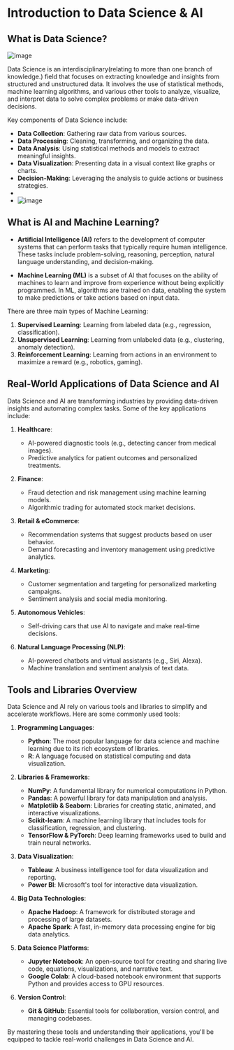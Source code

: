 # Introduction to Data Science & AI

## What is Data Science?
![image](https://github.com/user-attachments/assets/cec416e0-59ec-4fb5-831f-0433064a5532)

Data Science is an interdisciplinary(relating to more than one branch of knowledge.) field that focuses on extracting knowledge and insights from structured and unstructured data. It involves the use of statistical methods, machine learning algorithms, and various other tools to analyze, visualize, and interpret data to solve complex problems or make data-driven decisions.


Key components of Data Science include:
- **Data Collection**: Gathering raw data from various sources.
- **Data Processing**: Cleaning, transforming, and organizing the data.
- **Data Analysis**: Using statistical methods and models to extract meaningful insights.
- **Data Visualization**: Presenting data in a visual context like graphs or charts.
- **Decision-Making**: Leveraging the analysis to guide actions or business strategies.
- 
- ![image](https://github.com/user-attachments/assets/88671b52-5c02-446a-a078-844e3361ffcf)


## What is AI and Machine Learning?

- **Artificial Intelligence (AI)** refers to the development of computer systems that can perform tasks that typically require human intelligence. These tasks include problem-solving, reasoning, perception, natural language understanding, and decision-making.
  
- **Machine Learning (ML)** is a subset of AI that focuses on the ability of machines to learn and improve from experience without being explicitly programmed. In ML, algorithms are trained on data, enabling the system to make predictions or take actions based on input data.

There are three main types of Machine Learning:
1. **Supervised Learning**: Learning from labeled data (e.g., regression, classification).
2. **Unsupervised Learning**: Learning from unlabeled data (e.g., clustering, anomaly detection).
3. **Reinforcement Learning**: Learning from actions in an environment to maximize a reward (e.g., robotics, gaming).

## Real-World Applications of Data Science and AI

Data Science and AI are transforming industries by providing data-driven insights and automating complex tasks. Some of the key applications include:

1. **Healthcare**:
   - AI-powered diagnostic tools (e.g., detecting cancer from medical images).
   - Predictive analytics for patient outcomes and personalized treatments.

2. **Finance**:
   - Fraud detection and risk management using machine learning models.
   - Algorithmic trading for automated stock market decisions.

3. **Retail & eCommerce**:
   - Recommendation systems that suggest products based on user behavior.
   - Demand forecasting and inventory management using predictive analytics.

4. **Marketing**:
   - Customer segmentation and targeting for personalized marketing campaigns.
   - Sentiment analysis and social media monitoring.

5. **Autonomous Vehicles**:
   - Self-driving cars that use AI to navigate and make real-time decisions.
   
6. **Natural Language Processing (NLP)**:
   - AI-powered chatbots and virtual assistants (e.g., Siri, Alexa).
   - Machine translation and sentiment analysis of text data.

## Tools and Libraries Overview

Data Science and AI rely on various tools and libraries to simplify and accelerate workflows. Here are some commonly used tools:

1. **Programming Languages**:
   - **Python**: The most popular language for data science and machine learning due to its rich ecosystem of libraries.
   - **R**: A language focused on statistical computing and data visualization.
   
2. **Libraries & Frameworks**:
   - **NumPy**: A fundamental library for numerical computations in Python.
   - **Pandas**: A powerful library for data manipulation and analysis.
   - **Matplotlib & Seaborn**: Libraries for creating static, animated, and interactive visualizations.
   - **Scikit-learn**: A machine learning library that includes tools for classification, regression, and clustering.
   - **TensorFlow & PyTorch**: Deep learning frameworks used to build and train neural networks.
   
3. **Data Visualization**:
   - **Tableau**: A business intelligence tool for data visualization and reporting.
   - **Power BI**: Microsoft's tool for interactive data visualization.
   
4. **Big Data Technologies**:
   - **Apache Hadoop**: A framework for distributed storage and processing of large datasets.
   - **Apache Spark**: A fast, in-memory data processing engine for big data analytics.

5. **Data Science Platforms**:
   - **Jupyter Notebook**: An open-source tool for creating and sharing live code, equations, visualizations, and narrative text.
   - **Google Colab**: A cloud-based notebook environment that supports Python and provides access to GPU resources.
   
6. **Version Control**:
   - **Git & GitHub**: Essential tools for collaboration, version control, and managing codebases.

By mastering these tools and understanding their applications, you'll be equipped to tackle real-world challenges in Data Science and AI.
